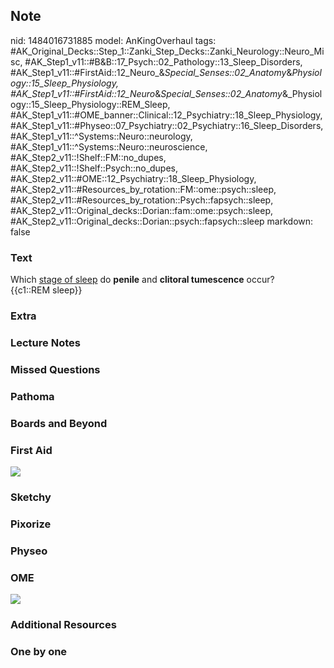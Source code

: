 ## Note
nid: 1484016731885
model: AnKingOverhaul
tags: #AK_Original_Decks::Step_1::Zanki_Step_Decks::Zanki_Neurology::Neuro_Misc, #AK_Step1_v11::#B&B::17_Psych::02_Pathology::13_Sleep_Disorders, #AK_Step1_v11::#FirstAid::12_Neuro_&_Special_Senses::02_Anatomy_&_Physiology::15_Sleep_Physiology, #AK_Step1_v11::#FirstAid::12_Neuro_&_Special_Senses::02_Anatomy_&_Physiology::15_Sleep_Physiology::REM_Sleep, #AK_Step1_v11::#OME_banner::Clinical::12_Psychiatry::18_Sleep_Physiology, #AK_Step1_v11::#Physeo::07_Psychiatry::02_Psychiatry::16_Sleep_Disorders, #AK_Step1_v11::^Systems::Neuro::neurology, #AK_Step1_v11::^Systems::Neuro::neuroscience, #AK_Step2_v11::!Shelf::FM::no_dupes, #AK_Step2_v11::!Shelf::Psych::no_dupes, #AK_Step2_v11::#OME::12_Psychiatry::18_Sleep_Physiology, #AK_Step2_v11::#Resources_by_rotation::FM::ome::psych::sleep, #AK_Step2_v11::#Resources_by_rotation::Psych::fapsych::sleep, #AK_Step2_v11::Original_decks::Dorian::fam::ome::psych::sleep, #AK_Step2_v11::Original_decks::Dorian::psych::fapsych::sleep
markdown: false

### Text
<div>
  <div>
    Which <u>stage of sleep</u> do <b>penile</b> and <b>clitoral
    tumescence</b> occur?
  </div>
  <div>
    {{c1::REM sleep}}
  </div>
</div>

### Extra


### Lecture Notes


### Missed Questions


### Pathoma


### Boards and Beyond


### First Aid
<img src="tmpFFzUG4.png">

### Sketchy


### Pixorize


### Physeo


### OME
<div class="ome-widget">
  <a href=
  "https://onlinemeded.org/spa/psychiatry/sleep-physiology/acquire?ref=anki">
  <img src="_OME_AnkiFlashcards_Lesson_3.png"></a>
</div>

### Additional Resources


### One by one

